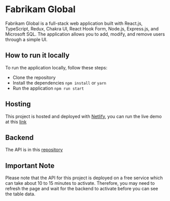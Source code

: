 # Fabrikam Global

Fabrikam Global is a full-stack web application built with React.js, TypeScript, Redux, Chakra UI, React Hook Form, Node.js, Express.js, and Microsoft SQL. The application allows you to add, modify, and remove users through a simple UI.

## How to run it locally

To run the application locally, follow these steps:

- Clone the repository
- Install the dependencies `npm install` or `yarn`
- Run the application `npm run start`

## Hosting

This project is hosted and deployed with [Netlify](https://www.netlify.com/), you can run the live demo at this [link](https://fabrikam-global.netlify.app/)

## Backend

The API is in this [repository](https://github.com/timothyrusso/fabrikam-global-webapp)

## Important Note

Please note that the API for this project is deployed on a free service which can take about 10 to 15 minutes to activate. Therefore, you may need to refresh the page and wait for the backend to activate before you can see the table data.

